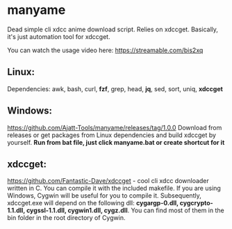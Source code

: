 # manyame
Dead simple cli xdcc anime download script. Relies on xdccget. Basically, it's just automation tool for xdccget.

You can watch the usage video here: https://streamable.com/bis2xq

## Linux:
Dependencies: awk, bash, curl, **fzf**, grep, head, **jq**, sed, sort, uniq, **xdccget**

## Windows:
https://github.com/Ajatt-Tools/manyame/releases/tag/1.0.0
Download from releases or get packages from Linux dependencies and build xdccget by yourself. **Run from bat file, just click manyame.bat or create shortcut for it**

## xdccget:
https://github.com/Fantastic-Dave/xdccget - cool cli xdcc downloader written in C. You can compile it with the included makefile. If you are using Windows, Cygwin will be useful for you to compile it. Subsequently, xdccget.exe will depend on the following dll: **cygargp-0.dll, cygcrypto-1.1.dll, cygssl-1.1.dll, cygwin1.dll, cygz.dll**. You can find most of them in the bin folder in the root directory of Cygwin.
